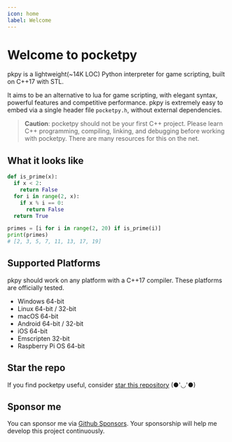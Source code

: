 ```yaml
---
icon: home
label: Welcome
---
```


# Welcome to pocketpy

pkpy is a lightweight(~14K LOC) Python interpreter for game scripting, built on C++17 with STL.

It aims to be an alternative to lua for game scripting, with elegant syntax, powerful features and competitive performance.
pkpy is extremely easy to embed via a single header file `pocketpy.h`, without external dependencies.

> **Caution**: pocketpy should not be your first C++ project. Please learn C++ programming, compiling, linking, and debugging before working with pocketpy. There are many resources for this on the net.

## What it looks like

```python
def is_prime(x):
  if x < 2:
    return False
  for i in range(2, x):
    if x % i == 0:
      return False
  return True

primes = [i for i in range(2, 20) if is_prime(i)]
print(primes)
# [2, 3, 5, 7, 11, 13, 17, 19]
```

## Supported Platforms

pkpy should work on any platform with a C++17 compiler.
These platforms are officially tested.

+ Windows 64-bit
+ Linux 64-bit / 32-bit
+ macOS 64-bit
+ Android 64-bit / 32-bit
+ iOS 64-bit
+ Emscripten 32-bit
+ Raspberry Pi OS 64-bit

## Star the repo

If you find pocketpy useful, consider [star this repository](https://github.com/blueloveth/pocketpy) (●'◡'●)

## Sponsor me

You can sponsor me via [Github Sponsors](https://github.com/sponsors/blueloveTH). Your sponsorship will help me develop this project continuously.
